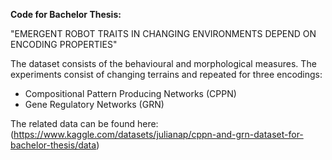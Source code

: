 **Code for Bachelor Thesis:** <br />

  "EMERGENT ROBOT TRAITS IN CHANGING ENVIRONMENTS DEPEND ON ENCODING PROPERTIES"<br />

The dataset consists of the behavioural and morphological measures. The experiments consist of changing terrains and repeated for three encodings: <br />

* Compositional Pattern Producing Networks (CPPN) <br />
* Gene Regulatory Networks (GRN) <br />

The related data can be found here: (https://www.kaggle.com/datasets/julianap/cppn-and-grn-dataset-for-bachelor-thesis/data) <br />
